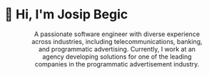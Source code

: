 # 👋 Hi, I'm Josip Begic


<div style="width: 80%; margin: auto;">
    <p style="text-align: center;">
        A passionate software engineer with diverse experience across industries,
        including telecommunications, banking, and programmatic advertising.
        Currently, I work at an agency developing solutions for one of the leading companies in the
        programmatic advertisement industry.
</p>
</div>






<!--
**begjosip/begjosip** is a ✨ _special_ ✨ repository because its `README.md` (this file) appears on your GitHub profile.
-->
